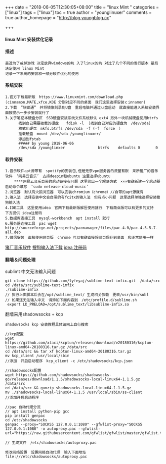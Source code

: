 +++
date = "2018-06-05T12:30:05+08:00"
title = "linux Mint "
categories = ["linux"]
tags = ["linux"]
toc = true
author = "younglinuxer"
comments = true
author_homepage =  "http://blog.youngblog.cc"

+++
#### linux Mint 安装优化记录

#### 描述 
```
最近为了戒掉游戏 决定放弃windows的坑 入了linux的坑 对比了几个不同的发行版本 最后决定使用 linux Mint 
记录一下系统的安装和一部分软件优化的使用
```

#### 系统安装
```
1.官方下载最新版　https://www.linuxmint.com/download.php (cinnamon,MATE,xfce,KDE 分别对应不同的桌面　我们这里选择安装ｃinnamon)
2.下载　“软碟通”　并将镜像刻录到U盘　重启电脑并通过ｕ盘启动　就直接能进入系统安装界面按提示一步步安装就行了
3.关于笔记本硬盘分区　SSD硬盘安装系统文件系统默认 ext4 另外一块机械硬盘使用btrfs 
      找到自己需要挂载的硬盘　　fdisk -l  (找到自己对应的硬盘为　/dev/sda)
      格式化硬盘　mkfs.btrfs /dev/sda　-f (-f  force　)
      挂载硬盘　mount /dev/sda /younglinuxer/ 
      添加到fstab  
      ##### by young 2018-06-06
      /dev/sda /younglinxer               btrfs    defaults 0       0

```

#### 软件安装

```
1.音乐软件apt源带有　spotify的安装包,但是无奈vpn服务器的流量有限　果断猪厂的音乐软件　‘网易云音乐’　支持deepin和ubuntu 这里选择ubuntu　
    ****网易云音乐自带的启动链接有问题 这里给出一个解决方式　×××右键新建一个启动器　启动命令填写　‘sudo netease-cloud-music’
2.浏览器　默认有火狐浏览器　可以安装chromium（chrome）//自带的apt源就有
3.输入法　选择安装中文会自带的有fcitx的输入法　但有点小问题　这里选择单独选择安装搜狗输入法　
4.IDE工具　这里使用idea　官网下载最新版解压使用就行　下载商业版可以有更多的支持　下方提供 idea注册码
5.数据库连接工具　mysql-workbench　apt install 就行
6.服务器连接工具　pac wget http://sourceforge.net/projects/pacmanager/files/pac-4.0/pac-4.5.5.7-all.deb
7.微信安装　直接使用网页版　chrome 可以右键直接将网页保存到桌面　和正常使用一样
```
[猪厂音乐软件](https://music.163.com/#/download)
[搜狗输入法下载](https://pinyin.sogou.com/linux/?r=pinyin)
[idea 注册码](http://idea.lanyus.com/)

#### 翻墙＆问题处理
sublimt 中文无法输入问题

```
git clone https://github.com/lyfeyaj/sublime-text-imfix.git  /data/src
cd /data/src/sublime-text-imfix 
./sublime-imfix 
// 执行上面脚本后会在/opt/sublime_text/ 生成相关依赖　更改/usr/bin/subl 
// 如果还无法输入中文　请添加下面内容到　/etc/profile.d/sublime.sh
 export LD_PRELOAD=/opt/sublime_text/libsublime-imfix.so
```

翻墙采用shadowsocks + kcp 


```
shadowsocks kcp 安装教程具体请网上自行搜索
```
```
//kcp配置
wget https://github.com/xtaci/kcptun/releases/download/v20180316/kcptun-linux-amd64-20180316.tar.gz /data/src
cd /data/src && tar xf kcptun-linux-amd64-20180316.tar.gz 
mv kcp_client /usr/local/sbin 
//添加　开启启动程序　kcp_client -c /etc/shadowsocks/kcp.json　
```
```
//shadowsocks配置
wget https://github.com/shadowsocks/shadowsocks-go/releases/download/1.1.5/shadowsocks-local-linux64-1.1.5.gz /data/src
cd /data/src && gunzip shadowsocks-local-linux64-1.1.5.gz
mv ./shadowsocks-local-linux64-1.1.5 /usr/local/sbin/ss-client
//添加开启启动程序　
```

```
//pac 自动代理分流
// apt install python-pip gcc 
pip install genpac
cd /etc/shadowsocks 
genpac --proxy="SOCKS5 127.0.0.1:1080" --gfwlist-proxy="SOCKS5 127.0.0.1:1080" -o autoproxy.pac --gfwlist-url="https://raw.githubusercontent.com/gfwlist/gfwlist/master/gfwlist.txt"

// 生成文件　/etc/shadowsocks/autoproxy.pac 

修改网络设置　设置网络自动代理　输入下面地址
file:///etc/shadowsocks/autoproxy.pac

```
